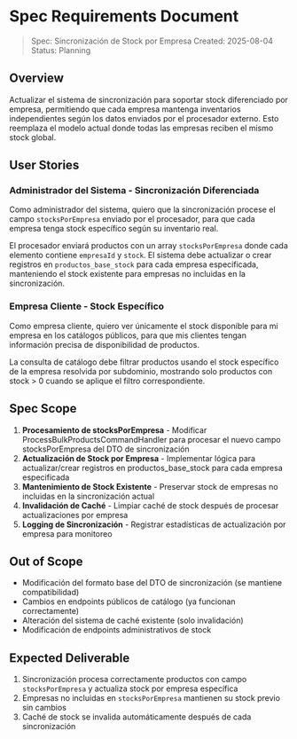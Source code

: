 # Spec Requirements Document

> Spec: Sincronización de Stock por Empresa
> Created: 2025-08-04
> Status: Planning

## Overview

Actualizar el sistema de sincronización para soportar stock diferenciado por empresa, permitiendo que cada empresa mantenga inventarios independientes según los datos enviados por el procesador externo. Esto reemplaza el modelo actual donde todas las empresas reciben el mismo stock global.

## User Stories

### Administrador del Sistema - Sincronización Diferenciada

Como administrador del sistema, quiero que la sincronización procese el campo `stocksPorEmpresa` enviado por el procesador, para que cada empresa tenga stock específico según su inventario real.

El procesador enviará productos con un array `stocksPorEmpresa` donde cada elemento contiene `empresaId` y `stock`. El sistema debe actualizar o crear registros en `productos_base_stock` para cada empresa especificada, manteniendo el stock existente para empresas no incluidas en la sincronización.

### Empresa Cliente - Stock Específico

Como empresa cliente, quiero ver únicamente el stock disponible para mi empresa en los catálogos públicos, para que mis clientes tengan información precisa de disponibilidad de productos.

La consulta de catálogo debe filtrar productos usando el stock específico de la empresa resolvida por subdominio, mostrando solo productos con stock > 0 cuando se aplique el filtro correspondiente.

## Spec Scope

1. **Procesamiento de stocksPorEmpresa** - Modificar ProcessBulkProductsCommandHandler para procesar el nuevo campo stocksPorEmpresa del DTO de sincronización
2. **Actualización de Stock por Empresa** - Implementar lógica para actualizar/crear registros en productos_base_stock para cada empresa especificada
3. **Mantenimiento de Stock Existente** - Preservar stock de empresas no incluidas en la sincronización actual
4. **Invalidación de Caché** - Limpiar caché de stock después de procesar actualizaciones por empresa
5. **Logging de Sincronización** - Registrar estadísticas de actualización por empresa para monitoreo

## Out of Scope

- Modificación del formato base del DTO de sincronización (se mantiene compatibilidad)
- Cambios en endpoints públicos de catálogo (ya funcionan correctamente)
- Alteración del sistema de caché existente (solo invalidación)
- Modificación de endpoints administrativos de stock

## Expected Deliverable

1. Sincronización procesa correctamente productos con campo `stocksPorEmpresa` y actualiza stock por empresa específica
2. Empresas no incluidas en `stocksPorEmpresa` mantienen su stock previo sin cambios
3. Caché de stock se invalida automáticamente después de cada sincronización